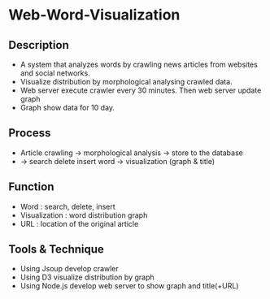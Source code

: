 # Web-Word-Visualization

## Description
- A system that analyzes words by crawling news articles from websites and social networks.
- Visualize distribution by morphological analysing crawled data.
- Web server execute crawler every 30 minutes. Then web server update graph
- Graph show data for 10 day.

## Process
- Article crawling -> morphological analysis -> store to the database
- -> search delete insert word -> visualization (graph & title)

## Function
- Word : search, delete, insert
- Visualization : word distribution graph
- URL : location of the original article

## Tools & Technique
- Using Jsoup develop crawler
- Using D3 visualize distribution by graph
- Using Node.js develop web server to show graph and title(+URL)
